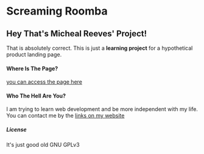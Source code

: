 # Screaming Roomba

## Hey That's Micheal Reeves' Project!
That is absolutely correct. This is just a **learning project** for a hypothetical product landing page.

#### Where Is The Page?
[you can access the page here](https://ardasevinc.me/screaming-roomba-landing)

#### Who The Hell Are You?
I am trying to learn web development and be more independent with my life.  
You can contact me by the [links on my website](https://ardasevinc.me)

##### License
It's just good old GNU GPLv3 
